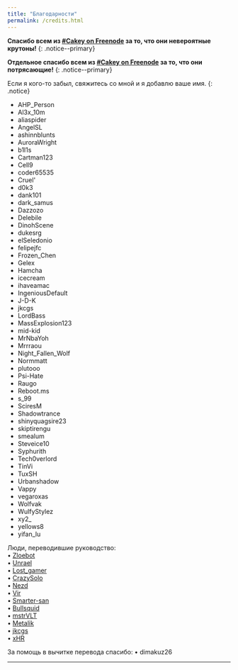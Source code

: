 ```yaml
---
title: "Благодарности"
permalink: /credits.html
---
```


**Спасибо всем из [#Cakey on Freenode](http://webchat.freenode.net/?channels=%23Cakey) за то, что они невероятные крутоны!**
{: .notice--primary}

**Отдельное спасибо всем из [#Cakey on Freenode](http://webchat.freenode.net/?channels=%23Cakey) за то, что они потрясающие!**
{: .notice--primary}

Если я кого-то забыл, свяжитесь со мной и я добавлю ваше имя.
{: .notice}

+ AHP_Person
+ Al3x_10m
+ aliaspider
+ AngelSL
+ ashinnblunts
+ AuroraWright
+ b1l1s
+ Cartman123
+ Cell9
+ coder65535
+ Cruel'
+ d0k3
+ dank101
+ dark_samus
+ Dazzozo
+ Delebile
+ DinohScene
+ dukesrg
+ elSeledonio
+ felipejfc
+ Frozen_Chen
+ Gelex
+ Hamcha
+ icecream
+ ihaveamac
+ IngeniousDefault
+ J-D-K
+ jkcgs
+ LordBass
+ MassExplosion123
+ mid-kid
+ MrNbaYoh
+ Mrrraou
+ Night_Fallen_Wolf
+ Normmatt
+ plutooo
+ Psi-Hate
+ Raugo
+ Reboot.ms
+ s_99
+ SciresM
+ Shadowtrance
+ shinyquagsire23
+ skiptirengu
+ smealum
+ Steveice10
+ Syphurith
+ Tech0verlord
+ TinVi
+ TuxSH
+ Urbanshadow
+ Vappy
+ vegaroxas
+ Wolfvak
+ WulfyStylez
+ xy2_
+ yellows8
+ yifan_lu

Люди, переводившие руководство:     
• [Zloebot](https://translate.3ds.guide/profile/Aibot)   
• [Unrael](https://translate.3ds.guide/profile/Unrael)   
• [Lost_gamer](https://translate.3ds.guide/profile/Lost_gamer)   
• [CrazySolo](https://translate.3ds.guide/profile/CrazySolo)   
• [Nezd](https://translate.3ds.guide/profile/yanpalis)   
• [Vir](https://translate.3ds.guide/profile/admiin159)   
• [Smarter-san](https://translate.3ds.guide/profile/Smarter-san)   
• [Bullsquid](https://translate.3ds.guide/profile/Bullsquid)   
• [mstrVLT](https://translate.3ds.guide/profile/mstrVLT)   
• [Metalik](https://translate.3ds.guide/profile/Metalik)   
• [jkcgs](https://translate.3ds.guide/profile/jkcgs)   
• [xHR](https://translate.3ds.guide/profile/rashevskyv)   

За помощь в вычитке перевода спасибо:
• dimakuz26

----
